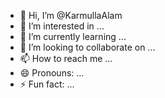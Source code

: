 - 👋 Hi, I’m @KarmullaAlam
- 👀 I’m interested in ...
- 🌱 I’m currently learning ...
- 💞️ I’m looking to collaborate on ...
- 📫 How to reach me ...
- 😄 Pronouns: ...
- ⚡ Fun fact: ...

<!---
KarmullaAlam/KarmullaAlam is a ✨ special ✨ repository because its `README.md` (this file) appears on your GitHub profile.
You can click the Preview link to take a look at your changes.
--->
